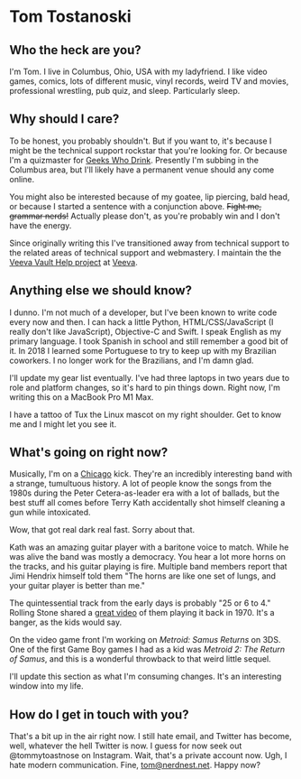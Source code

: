 # Tom Tostanoski

## Who the heck are you?

I'm Tom. I live in Columbus, Ohio, USA with my ladyfriend. I like video games, comics, lots of different music, vinyl records, weird TV and movies, professional wrestling, pub quiz, and sleep. Particularly sleep.

## Why should I care?

To be honest, you probably shouldn't. But if you want to, it's because I might be the technical support rockstar that you're looking for. Or because I'm a quizmaster for [Geeks Who Drink](https://geekswhodrink.com). Presently I'm subbing in the Columbus area, but I'll likely have a permanent venue should any come online.

You might also be interested because of my goatee, lip piercing, bald head, or because I started a sentence with a conjunction above. ~~Fight me, grammar nerds!~~ Actually please don't, as you're probably win and I don't have the energy.

Since originally writing this I've transitioned away from technical support to the related areas of technical support and webmastery. I maintain the the [Veeva Vault Help project](https://veevavault.help) at [Veeva](https://veeva.com).

## Anything else we should know?

I dunno. I'm not much of a developer, but I've been known to write code every now and then. I can hack a little Python, HTML/CSS/JavaScript (I really don't like JavaScript), Objective-C and Swift. I speak English as my primary language. I took Spanish in school and still remember a good bit of it. In 2018 I learned some Portuguese to try to keep up with my Brazilian coworkers. I no longer work for the Brazilians, and I'm damn glad.

I'll update my gear list eventually. I've had three laptops in two years due to role and platform changes, so it's hard to pin things down. Right now, I'm writing this on a MacBook Pro M1 Max.

I have a tattoo of Tux the Linux mascot on my right shoulder. Get to know me and I might let you see it.

## What's going on right now?

Musically, I'm on a [Chicago](https://www.chicagotheband.com) kick. They're an incredibly interesting band with a strange, tumultuous history. A lot of people know the songs from the 1980s during the Peter Cetera-as-leader era with a lot of ballads, but the best stuff all comes before Terry Kath accidentally shot himself cleaning a gun while intoxicated.

Wow, that got real dark real fast. Sorry about that.

Kath was an amazing guitar player with a baritone voice to match. While he was alive the band was mostly a democracy. You hear a lot more horns on the tracks, and his guitar playing is fire. Multiple band members report that Jimi Hendrix himself told them "The horns are like one set of lungs, and your guitar player is better than me."

The quintessential track from the early days is probably "25 or 6 to 4." Rolling Stone shared a [great video](https://www.rollingstone.com/music/news/flashback-chicago-play-a-smoldering-25-or-6-to-4-in-1970-20160412) of them playing it back in 1970. It's a banger, as the kids would say.

On the video game front I'm working on *Metroid: Samus Returns* on 3DS. One of the first Game Boy games I had as a kid was *Metroid 2: The Return of Samus*, and this is a wonderful throwback to that weird little sequel.

I'll update this section as what I'm consuming changes. It's an interesting window into my life.

## How do I get in touch with you?

That's a bit up in the air right now. I still hate email, and Twitter has become, well, whatever the hell Twitter is now. I guess for now seek out @tommytoastnose on Instagram. Wait, that's a private account now. Ugh, I hate modern communication. Fine, <tom@nerdnest.net>. Happy now?
